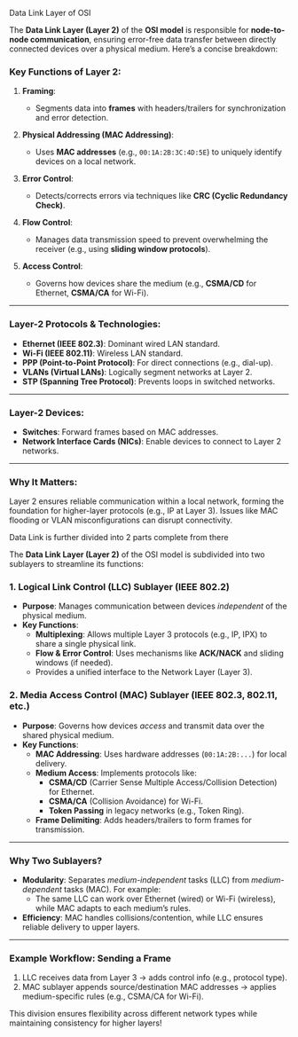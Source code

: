 Data Link Layer of OSI


The **Data Link Layer (Layer 2)** of the **OSI model** is responsible for **node-to-node communication**, ensuring error-free data transfer between directly connected devices over a physical medium. Here’s a concise breakdown:

### **Key Functions of Layer 2:**
1. **Framing**:  
   - Segments data into **frames** with headers/trailers for synchronization and error detection.

2. **Physical Addressing (MAC Addressing)**:  
   - Uses **MAC addresses** (e.g., `00:1A:2B:3C:4D:5E`) to uniquely identify devices on a local network.

3. **Error Control**:  
   - Detects/corrects errors via techniques like **CRC (Cyclic Redundancy Check)**.

4. **Flow Control**:  
   - Manages data transmission speed to prevent overwhelming the receiver (e.g., using **sliding window protocols**).

5. **Access Control**:  
   - Governs how devices share the medium (e.g., **CSMA/CD** for Ethernet, **CSMA/CA** for Wi-Fi).

---

### **Layer-2 Protocols & Technologies:**
- **Ethernet (IEEE 802.3)**: Dominant wired LAN standard.
- **Wi-Fi (IEEE 802.11)**: Wireless LAN standard.
- **PPP (Point-to-Point Protocol)**: For direct connections (e.g., dial-up).
- **VLANs (Virtual LANs)**: Logically segment networks at Layer 2.
- **STP (Spanning Tree Protocol)**: Prevents loops in switched networks.

---

### **Layer-2 Devices:**
- **Switches**: Forward frames based on MAC addresses.
- **Network Interface Cards (NICs)**: Enable devices to connect to Layer 2 networks.

---

### Why It Matters:
Layer 2 ensures reliable communication within a local network, forming the foundation for higher-layer protocols (e.g., IP at Layer 3). Issues like MAC flooding or VLAN misconfigurations can disrupt connectivity.

Data Link is further divided into 2 parts complete from there


The **Data Link Layer (Layer 2)** of the OSI model is subdivided into two sublayers to streamline its functions:

### **1. Logical Link Control (LLC) Sublayer (IEEE 802.2)**  
   - **Purpose**: Manages communication between devices *independent* of the physical medium.  
   - **Key Functions**:  
     - **Multiplexing**: Allows multiple Layer 3 protocols (e.g., IP, IPX) to share a single physical link.  
     - **Flow & Error Control**: Uses mechanisms like **ACK/NACK** and sliding windows (if needed).  
     - Provides a unified interface to the Network Layer (Layer 3).  

### **2. Media Access Control (MAC) Sublayer (IEEE 802.3, 802.11, etc.)**  
   - **Purpose**: Governs how devices *access* and transmit data over the shared physical medium.  
   - **Key Functions**:  
     - **MAC Addressing**: Uses hardware addresses (`00:1A:2B:...`) for local delivery.  
     - **Medium Access**: Implements protocols like:  
       - **CSMA/CD** (Carrier Sense Multiple Access/Collision Detection) for Ethernet.  
       - **CSMA/CA** (Collision Avoidance) for Wi-Fi.  
       - **Token Passing** in legacy networks (e.g., Token Ring).  
     - **Frame Delimiting**: Adds headers/trailers to form frames for transmission.  

---

### **Why Two Sublayers?**  
- **Modularity**: Separates *medium-independent* tasks (LLC) from *medium-dependent* tasks (MAC). For example:  
  - The same LLC can work over Ethernet (wired) or Wi-Fi (wireless), while MAC adapts to each medium’s rules.  
- **Efficiency**: MAC handles collisions/contention, while LLC ensures reliable delivery to upper layers.

---

### Example Workflow: Sending a Frame  
1. LLC receives data from Layer 3 → adds control info (e.g., protocol type).  
2. MAC sublayer appends source/destination MAC addresses → applies medium-specific rules (e.g., CSMA/CA for Wi-Fi).  

This division ensures flexibility across different network types while maintaining consistency for higher layers!

 